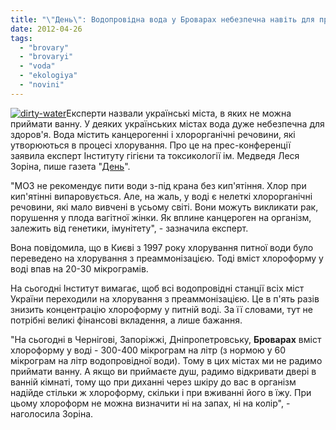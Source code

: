 ```yaml
---
title: "\"День\": Водопровідна вода у Броварах небезпечна навіть для прийому ванни"
date: 2012-04-26
tags: 
  - "brovary"
  - "brovaryi"
  - "voda"
  - "ekologiya"
  - "novini"
---
```


[![](https://mpz.brovary.org/wp-content/uploads/2012/04/dirty-water.jpg "dirty-water")](https://mpz.brovary.org/wp-content/uploads/2012/04/dirty-water.jpg)Експерти назвали українські міста, в яких не можна приймати ванну. У деяких українських містах вода дуже небезпечна для здоров'я. Вода містить канцерогенні і хлорорганічні речовини, які утворюються в процесі хлорування. Про це на прес-конференції заявила експерт Інституту гігієни та токсикології ім. Медведя Леся Зоріна, пише газета "[День](http://www.day.kiev.ua/3046879)".

"МОЗ не рекомендує пити води з-під крана без кип'ятіння. Хлор при кип'ятінні випаровується. Але, на жаль, у воді є нелеткі хлорорганічні речовини, які мало вивчені в усьому світі. Вони можуть викликати рак, порушення у плода вагітної жінки. Як вплине канцероген на організм, залежить від генетики, імунітету", - зазначила експерт.

Вона повідомила, що в Києві з 1997 року хлорування питної води було переведено на хлорування з преаммонізацією. Тоді вміст хлороформу у воді впав на 20-30 мікрограмів.

На сьогодні Інститут вимагає, щоб всі водопровідні станції всіх міст України переходили на хлорування з преаммонізацією. Це в п'ять разів знизить концентрацію хлороформу у питній воді. За її словами, тут не потрібні великі фінансові вкладення, а лише бажання.

"На сьогодні в Чернігові, Запоріжжі, Дніпропетровську, **Броварах** вміст хлороформу у воді - 300-400 мікрограм на літр (з нормою у 60 мікрограм на літр водопровідної води). Тому в цих містах ми не радимо приймати ванну. А якщо ви приймаєте душ, радимо відкривати двері в ванній кімнаті, тому що при диханні через шкіру до вас в організм надійде стільки ж хлороформу, скільки і при вживанні його в їжу. При цьому хлороформ не можна визначити ні на запах, ні на колір", - наголосила Зоріна.
